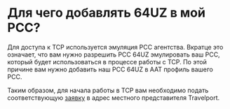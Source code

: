 # Для чего добавлять 64UZ в мой РСС?

Для доступа к TCP используется эмуляция РСС агентства. Вкратце это означает, что вам нужно разрешить PCC 64UZ эмулировать ваш PCC, который будет использоваться в процессе работы с TCP. По этой причине вам нужно добавить наш РСС 64UZ в ААТ профиль вашего PCC.

Таким образом, для начала работы в TCP вам необходимо подать соответствующую [заявку](https://ask.travelport.com/resources/sites/KB/content/live/ANSWERS/16000/AN16072/en_US/RequestForOperatorsServiceBureauAccessChangesForm%20v3_AN16072.docx) в адрес местного представителя Travelport.

